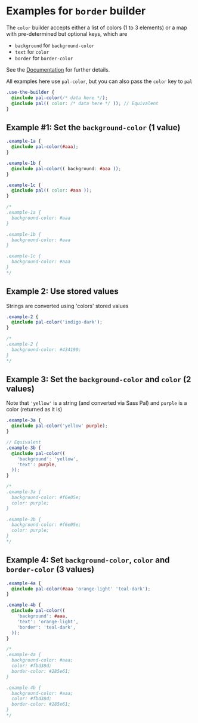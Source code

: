# Examples for `border` builder

The `color` builder accepts either a list of colors (1 to 3 elements) or a map with pre-determined but optional keys, which are
- `background` for `background-color`
- `text` for `color`
- `border` for `border-color`

See the [Documentation](https://alaindet.github.io/sass-pal/#core-builders-mixin-pal-color) for further details.

All examples here use `pal-color`, but you can also pass the `color` key to `pal`

```scss
.use-the-builder {
  @include pal-color(/* data here */);
  @include pal(( color: /* data here */ )); // Equivalent
}
```

## Example #1: Set the `background-color` (1 value)
```scss
.example-1a {
  @include pal-color(#aaa);
}

.example-1b {
  @include pal-color(( background: #aaa ));
}

.example-1c {
  @include pal(( color: #aaa ));
}

/*
.example-1a {
  background-color: #aaa
}

.example-1b {
  background-color: #aaa
}

.example-1c {
  background-color: #aaa
}
*/
```

## Example 2: Use stored values

Strings are converted using 'colors' stored values

```scss
.example-2 {
  @include pal-color('indigo-dark');
}

/*
.example-2 {
  background-color: #434190;
}
*/
```

## Example 3: Set the `background-color` and `color` (2 values)

Note that `'yellow'` is a string (and converted via Sass Pal) and `purple` is a color (returned as it is)

```scss
.example-3a {
  @include pal-color('yellow' purple);
}

// Equivalent
.example-3b {
  @include pal-color((
    'background': 'yellow',
    'text': purple,
  ));
}

/*
.example-3a {
  background-color: #f6e05e;
  color: purple;
}

.example-3b {
  background-color: #f6e05e;
  color: purple;
}
*/
```

## Example 4: Set `background-color`, `color` and `border-color` (3 values)

```scss
.example-4a {
  @include pal-color(#aaa 'orange-light' 'teal-dark');
}

.example-4b {
  @include pal-color((
    'background': #aaa,
    'text': 'orange-light',
    'border': 'teal-dark',
  ));
}

/*
.example-4a {
  background-color: #aaa;
  color: #fbd38d;
  border-color: #285e61;
}

.example-4b {
  background-color: #aaa;
  color: #fbd38d;
  border-color: #285e61;
}
*/
```
